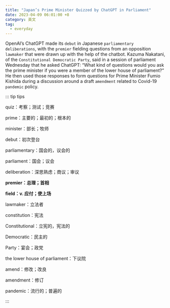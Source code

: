 ```yaml
---
title: "Japan’s Prime Minister Quizzed by ChatGPT in Parliament"
date: 2023-04-09 06:01:00 +8
category: 英文
tag:
  - everyday
---
```


OpenAI’s ChatGPT made its `debut` in Japanese `parliamentary` `deliberations`, with the `premier` fielding questions from an opposition `lawmaker` that were drawn up with the help of the chatbot. Kazuma Nakatani, of the `Constitutional Democratic Party`, said in a session of parliament Wednesday that he asked ChatGPT: “What kind of questions would you ask the prime minister if you were a member of the lower house of parliament?” He then used those responses to form questions for Prime Minister Fumio Kishida during a discussion around a draft `amendment` related to Covid-19 `pandemic` policy.

::: tip tips

quiz：考察；测试；竞赛

prime：主要的；最初的；根本的

minister：部长；牧师

debut：初次登台

parliamentary：国会的，议会的

parliament：国会；议会

deliberation：深思熟虑；商议；审议

**premier：总理；首相**

**field：v. 应付；使上场**

lawmaker：立法者

constitution：宪法

Constitutional：立宪的，宪法的

Democratic：民主的

Party：宴会；政党

the lower house of parliament：下议院

amend：修改；改良

amendment：修订

pandemic：流行的；普遍的

:::
